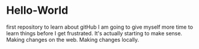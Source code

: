 # Hello-World
first repository to learn about gitHub
I am going to give myself more time to learn things before I get frustrated.
It's actually starting to make sense.
Making changes on the web.
Making changes locally.